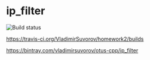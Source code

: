 # ip_filter
![Build status](https://travis-ci.org/VladimirSuvorov/homework2.svg?branch=master)

https://travis-ci.org/VladimirSuvorov/homework2/builds

https://bintray.com/vladimirsuvorov/otus-cpp/ip_filter

